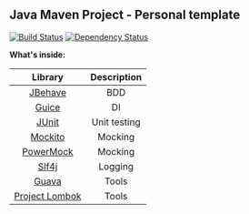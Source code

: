 ## **Java Maven Project - Personal template**
[![Build Status](https://travis-ci.org/svetlozarkirkov/java-maven-template.svg?branch=master)](https://travis-ci.org/svetlozarkirkov/java-maven-template)   [![Dependency Status](https://www.versioneye.com/user/projects/57054230fcd19a0039f15d6a/badge.svg?style=flat)](https://www.versioneye.com/user/projects/57054230fcd19a0039f15d6a)

**What's inside:**

|Library|Description|
|:---:|:---:|
|[JBehave](http://jbehave.org)|BDD|
|[Guice](https://github.com/google/guice)|DI|
|[JUnit](https://github.com/junit-team/junit4)|Unit testing|
|[Mockito](https://github.com/mockito/mockito)|Mocking|
|[PowerMock](https://github.com/jayway/powermock)|Mocking|
|[Slf4j](http://www.slf4j.org)|Logging|
|[Guava](https://github.com/google/guava)|Tools|
|[Project Lombok](https://github.com/rzwitserloot/lombok)|Tools|
